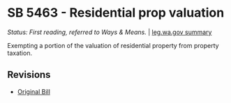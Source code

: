 # SB 5463 - Residential prop valuation
*Status: First reading, referred to Ways & Means.* | [leg.wa.gov summary](https://app.leg.wa.gov/billsummary?BillNumber=5463&Year=2021)

Exempting a portion of the valuation of residential property from property taxation.

## Revisions
* [Original Bill](1/)